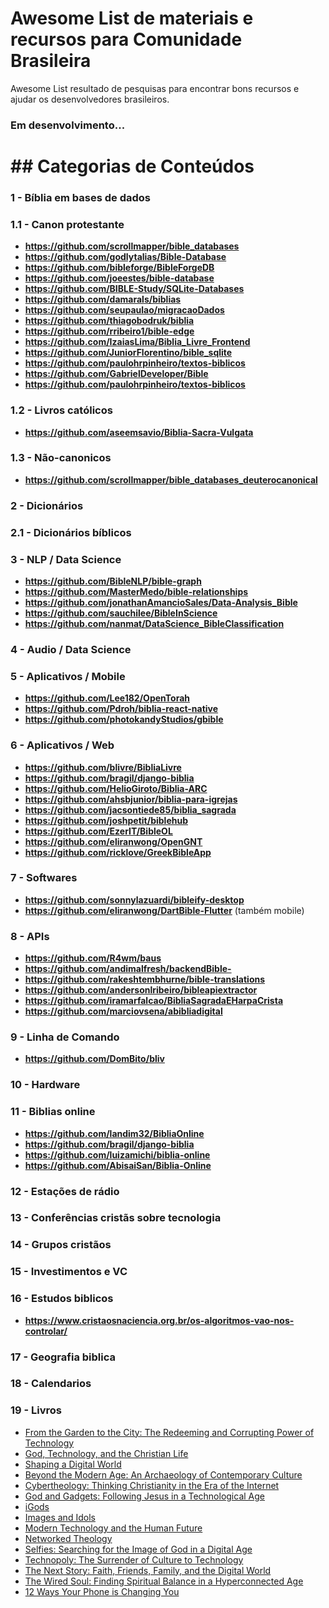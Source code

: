 # Awesome List de materiais e recursos para Comunidade Brasileira

Awesome List resultado de pesquisas para encontrar bons recursos e ajudar os desenvolvedores brasileiros.

### __Em desenvolvimento...__

# ## Categorias de Conteúdos

### 1 - Bíblia em bases de dados

### 1.1 - Canon protestante

  - **https://github.com/scrollmapper/bible_databases**
  - **https://github.com/godlytalias/Bible-Database**
  - **https://github.com/bibleforge/BibleForgeDB**
  - **https://github.com/joeestes/bible-database**
 - **https://github.com/BIBLE-Study/SQLite-Databases**
 - **https://github.com/damarals/biblias**
  - **https://github.com/seupaulao/migracaoDados**
  - **https://github.com/thiagobodruk/biblia**
  - **https://github.com/rribeiro1/bible-edge**
 - **https://github.com/IzaiasLima/Biblia_Livre_Frontend**
 - **https://github.com/JuniorFlorentino/bible_sqlite**
 - **https://github.com/paulohrpinheiro/textos-biblicos**
 - **https://github.com/GabrielDeveloper/Bible**
 - **https://github.com/paulohrpinheiro/textos-biblicos**

### 1.2 - Livros católicos
- **https://github.com/aseemsavio/Biblia-Sacra-Vulgata**

### 1.3 - Não-canonicos

 - **https://github.com/scrollmapper/bible_databases_deuterocanonical**

### 2 - Dicionários
### 2.1 - Dicionários bíblicos

### 3 - NLP / Data Science
- **https://github.com/BibleNLP/bible-graph**
- **https://github.com/MasterMedo/bible-relationships**
- **https://github.com/jonathanAmancioSales/Data-Analysis_Bible**
- **https://github.com/sauchilee/BibleInScience**
- **https://github.com/nanmat/DataScience_BibleClassification**

### 4 - Audio / Data Science

### 5 - Aplicativos / Mobile
 - **https://github.com/Lee182/OpenTorah**
 -  **https://github.com/Pdroh/biblia-react-native**
 - **https://github.com/photokandyStudios/gbible**

### 6 - Aplicativos / Web
 - **https://github.com/blivre/BibliaLivre**
 - **https://github.com/bragil/django-biblia**
 - **https://github.com/HelioGiroto/Biblia-ARC**
 - **https://github.com/ahsbjunior/biblia-para-igrejas**
 - **https://github.com/jacsontiede85/biblia_sagrada**
 - **https://github.com/joshpetit/biblehub**
 - **https://github.com/EzerIT/BibleOL**
 - **https://github.com/eliranwong/OpenGNT**
 - **https://github.com/ricklove/GreekBibleApp**
### 7 - Softwares
  - **https://github.com/sonnylazuardi/bibleify-desktop**
  - **https://github.com/eliranwong/DartBible-Flutter** (também mobile)

### 8 - APIs
 - **https://github.com/R4wm/baus**
 - **https://github.com/andimalfresh/backendBible-**
 - **https://github.com/rakeshtembhurne/bible-translations**
 - **https://github.com/andersonlribeiro/bibleapiextractor**
 - **https://github.com/iramarfalcao/BibliaSagradaEHarpaCrista**
 - **https://github.com/marciovsena/abibliadigital**

### 9 - Linha de Comando
- **https://github.com/DomBito/bliv**

### 10 - Hardware

### 11 - Biblias online
- **https://github.com/landim32/BibliaOnline**
- **https://github.com/bragil/django-biblia**
- **https://github.com/luizamichi/biblia-online**
- **https://github.com/AbisaiSan/Biblia-Online**

### 12 - Estações de rádio

### 13 - Conferências cristãs sobre tecnologia

### 14 - Grupos cristãos

### 15 - Investimentos e VC

### 16 - Estudos biblicos
- **https://www.cristaosnaciencia.org.br/os-algoritmos-vao-nos-controlar/**
### 17 - Geografia biblica

### 18 - Calendarios

### 19 - Livros
- [From the Garden to the City: The Redeeming and Corrupting Power of Technology](https://www.amazon.com/Garden-City-Redeeming-Corrupting-Technology/dp/0825426685)
- [God, Technology, and the Christian Life](https://www.amazon.com/dp/1433578271)
- [Shaping a Digital World](https://www.amazon.com/Shaping-Digital-World-Computer-Technology-ebook/dp/B00EA3KGOS/ref=cm_cr_arp_d_product_top?ie=UTF8)
- [Beyond the Modern Age: An Archaeology of Contemporary Culture](https://www.amazon.com/Beyond-Modern-Age-Archaeology-Contemporary/dp/0830851518/ref=sr_1_1?keywords=Beyond+the+Modern+Age+Goudzwaard+and+Bartholomew&qid=1573411675&sr=8-1)
- [Cybertheology: Thinking Christianity in the Era of the Internet](https://www.amazon.com/Cybertheology-Thinking-Christianity-Era-Internet-ebook/dp/B00QS3R5W4/ref=sr_1_1?keywords=Cybertheology+Spandaro&qid=1573411704&sr=8-1-spell)
- [God and Gadgets: Following Jesus in a Technological Age](https://www.amazon.com/God-Gadgets-Brad-J-Kallenberg/dp/1498212611/ref=sr_1_1?keywords=%22God+and+Gadgets%22&qid=1573411614&sr=8-1)
- [iGods](https://www.amazon.com/iGods-Technology-Shapes-Spiritual-Social/dp/1587433443/ref=sr_1_1?keywords=iGods+Detweiler&qid=1573411536&sr=8-1)
- [Images and Idols](https://www.amazon.com/Images-Idols-Creativity-Christian-Reclaiming/dp/0802418481/ref=sr_1_fkmr0_1?keywords=Images+and+Idols+humble+Beest%3F&qid=1573411588&sr=8-1-fkmr0)
- [Modern Technology and the Human Future](https://www.amazon.com/Modern-Technology-Human-Future-Christian/dp/0830852204/ref=sr_1_1?keywords=Modern+Technology+and+the+Human+Future+Gay&qid=1573411524&sr=8-1)
- [Networked Theology](https://www.amazon.com/Networked-Theology-Negotiating-Digital-Engaging/dp/0801049148/ref=sr_1_1?keywords=Networked+Theology+Campbell+and+Garner&qid=1573411546&sr=8-1)
- [Selfies: Searching for the Image of God in a Digital Age](https://www.amazon.com/Selfies-Searching-Image-God-Digital/dp/1587433982/ref=sr_1_fkmr0_1?keywords=If+Self+Self+Selfies+Detweiler&qid=1573411752&sr=8-1-fkmr0)
- [Technopoly: The Surrender of Culture to Technology](https://www.amazon.com/Technopoly-Surrender-Technology-Neil-Postman/dp/0679745408/ref=sr_1_1?keywords=technopoly+neil+postman&qid=1573411688&sr=8-1)
- [The Next Story: Faith, Friends, Family, and the Digital World](https://www.amazon.com/Next-Story-Friends-Family-Digital/dp/031051505X/ref=sr_1_1?keywords=The+Next+Story+Tim+Challies&qid=1573411510&sr=8-1)
- [The Wired Soul: Finding Spiritual Balance in a Hyperconnected Age](https://www.amazon.com/Wired-Soul-Finding-Spiritual-Hyperconnected/dp/1631465120/ref=sr_1_1?keywords=The+Wired+Soul+McCary+Rhodes&qid=1573411491&sr=8-1)
- [12 Ways Your Phone is Changing You](https://www.amazon.com/Ways-Your-Phone-Changing-You/dp/1433552434/ref=sr_1_1?keywords=12+Ways+your+phone+is+changing+you+Reinke&qid=1573411570&sr=8-1)